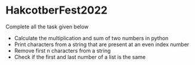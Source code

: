 # HakcotberFest2022

Complete all the task given below
- Calculate the multiplication and sum of two numbers in python
- Print characters from a string that are present at an even index number
- Remove first n characters from a string
- Check if the first and last number of a list is the same
